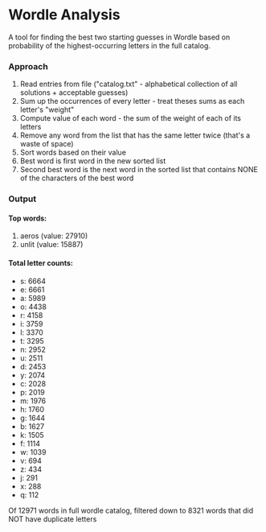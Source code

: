 # Wordle Analysis
A tool for finding the best two starting guesses in Wordle based on probability of the highest-occurring letters in the full catalog.

### Approach
1. Read entries from file ("catalog.txt" - alphabetical collection of all solutions + acceptable guesses)
2. Sum up the occurrences of every letter - treat theses sums as each letter's "weight"
3. Compute value of each word - the sum of the weight of each of its letters
4. Remove any word from the list that has the same letter twice (that's a waste of space)
5. Sort words based on their value
6. Best word is first word in the new sorted list
7. Second best word is the next word in the sorted list that contains NONE of the characters of the best word

### Output
#### Top words:
1. aeros (value: 27910)
2. unlit (value: 15887)
#### Total letter counts:
* s: 6664
* e: 6661
* a: 5989
* o: 4438
* r: 4158
* i: 3759
* l: 3370
* t: 3295
* n: 2952
* u: 2511
* d: 2453
* y: 2074
* c: 2028
* p: 2019
* m: 1976
* h: 1760
* g: 1644
* b: 1627
* k: 1505
* f: 1114
* w: 1039
* v: 694
* z: 434
* j: 291
* x: 288
* q: 112

Of 12971 words in full wordle catalog, filtered down to 8321 words that did NOT have duplicate letters
